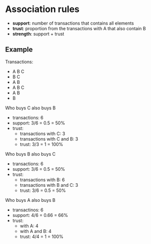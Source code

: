# Association rules

* **support**: number of transactions that contains all elements
* **trust**: proportion from the transactions with A that also contain B
* **strength**: support + trust

## Example

Transactions:
* A B C
* B C
* A B
* A B C
* A B
* B

Who buys C also buys B
* transactions: 6
* support: 3/6 = 0.5 = 50%
* trust: 
    * transactions with C: 3
    * transactions with C and B: 3
    * trust: 3/3 = 1 = 100%

Who buys B also buys C
* transactions: 6
* support: 3/6 = 0.5 = 50%
* trust: 
    * transactions with B: 6
    * transactions with B and C: 3
    * trust: 3/6 = 0.5 = 50%

Who buys A also buys B
* transactinos: 6
* support: 4/6 = 0.66 = 66%
* trust:
    * with A: 4
    * with A and B: 4
    * trust: 4/4 = 1 = 100%
